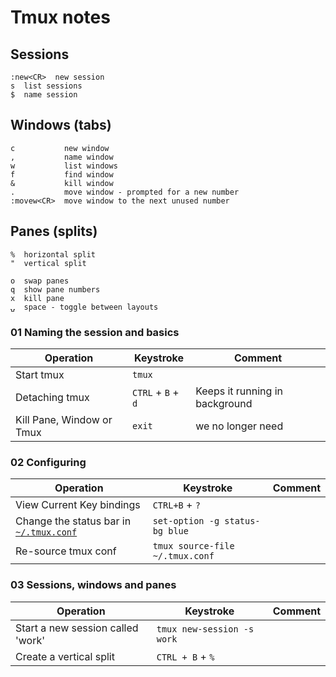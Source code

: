 # Tmux notes


## Sessions

    :new<CR>  new session
    s  list sessions
    $  name session

## Windows (tabs)

    c           new window
    ,           name window
    w           list windows
    f           find window
    &           kill window
    .           move window - prompted for a new number
    :movew<CR>  move window to the next unused number

## Panes (splits)

    %  horizontal split
    "  vertical split
    
    o  swap panes
    q  show pane numbers
    x  kill pane
    ⍽  space - toggle between layouts


### 01 Naming the session and basics

| Operation | Keystroke | Comment 
|--- |--- |---
| Start tmux | `tmux` |
| Detaching tmux | `CTRL` + `B` + `d` | Keeps it running in background
| Kill Pane, Window or Tmux | `exit` | we no longer need 

### 02 Configuring

| Operation | Keystroke | Comment
|--- |--- |---
|View Current Key bindings | `CTRL+B` + `?` |
| Change the status bar in [`~/.tmux.conf`](https://github.com/jonwhittlestone/dotfiles/blob/jons-dotfiles-repo/.tmux.conf) | `set-option -g status-bg blue` | |
| Re-source tmux conf | `tmux source-file ~/.tmux.conf` | |


### 03 Sessions, windows and panes

| Operation | Keystroke | Comment
|--- |--- |--- |
| Start a new session called 'work' | `tmux new-session -s work` | |
| Create a vertical split | `CTRL + B` + `%` |
